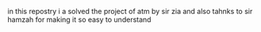 in this repostry i a solved the project of atm by sir zia and also tahnks to sir hamzah for making it so easy to understand
